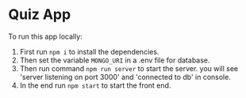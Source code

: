 # Quiz App

To run this app locally:

1. First run `npm i` to install the dependencies.
2. Then set the variable `MONGO_URI` in a .env file for database.
3. Then run command `npm run server` to start the server. you will see 'server listening on port 3000' and 'connected to db' in console.
4. In the end run `npm start` to start the front end.
